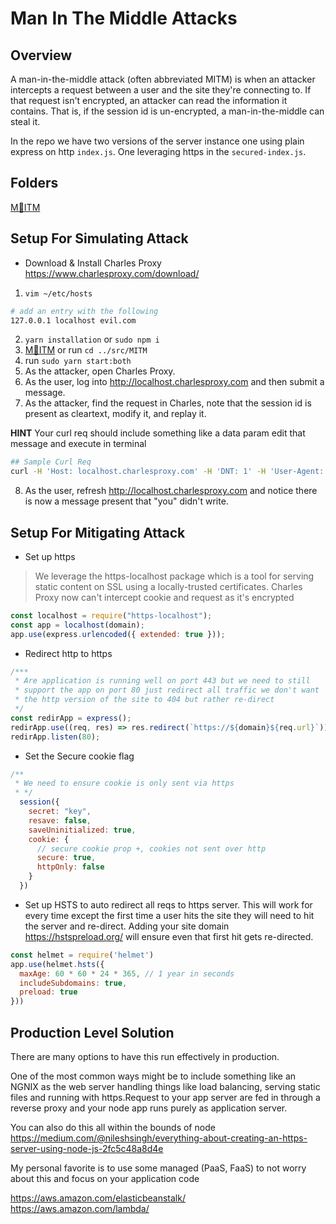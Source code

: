 # Man In The Middle Attacks

## Overview
A man-in-the-middle attack (often abbreviated MITM) is when an attacker intercepts a request between a user and the site they're connecting to. If that request isn't encrypted, an attacker can read the information it contains. That is, if the session id is un-encrypted, a man-in-the-middle can steal it.

In the repo we have two versions of the server instance one using plain express on http `index.js`.
One leveraging https in the `secured-index.js`.


## Folders
[M👨ITM](../src/MITM)


## Setup For Simulating Attack
- Download & Install Charles Proxy
https://www.charlesproxy.com/download/

1. `vim ~/etc/hosts`
```bash
# add an entry with the following
127.0.0.1 localhost evil.com
```
2. `yarn installation` or `sudo npm i`
3. [M👨ITM](../src/MITM) or run `cd ../src/MITM`
4. run `sudo yarn start:both`
5. As the attacker, open Charles Proxy.
6. As the user, log into http://localhost.charlesproxy.com and then submit a message.
7. As the attacker, find the request in Charles, note that the session id is present as cleartext, modify it, and replay it.

**HINT**
Your curl req should include something like a data param edit that message and execute in terminal
```bash
## Sample Curl Req
curl -H 'Host: localhost.charlesproxy.com' -H 'DNT: 1' -H 'User-Agent: Mozilla/5.0 (Macintosh; Intel Mac OS X 10_14_2) AppleWebKit/537.36 (KHTML, like Gecko) Chrome/79.0.3945.130 Safari/537.36' -H 'Content-type: application/x-www-form-urlencoded' -H 'Accept: */*' -H 'Origin: http://localhost.charlesproxy.com' -H 'Referer: http://localhost.charlesproxy.com/' -H 'Accept-Language: en-US,en;q=0.9' -H 'Cookie: _ga=GA1.2.522625857.1584068130; _gid=GA1.2.1231267101.1585434712; connect.sid=s%3ApZPCS7JbHhvDPRy-5v_NdVeGqI6P8f09.MEg50jPduLj8Kcuk2wKCKakS4Wj2SVpWy9hUg6Mu2HQ' --data-binary "message=HACKED" --compressed 'http://localhost.charlesproxy.com/'
```
8. As the user, refresh http://localhost.charlesproxy.com and notice there is now a message present that "you" didn't write.

## Setup For Mitigating Attack
- Set up https
> We leverage the https-localhost package which is a tool for serving static content on SSL using a locally-trusted certificates.
> Charles Proxy now can't intercept cookie and request as it's encrypted
```javascript
const localhost = require("https-localhost");
const app = localhost(domain);
app.use(express.urlencoded({ extended: true }));
```
- Redirect http to https

```javascript
/***
 * Are application is running well on port 443 but we need to still
 * support the app on port 80 just redirect all traffic we don't want
 * the http version of the site to 404 but rather re-direct
 */
const redirApp = express();
redirApp.use((req, res) => res.redirect(`https://${domain}${req.url}`))
redirApp.listen(80);
```

- Set the Secure cookie flag
```javascript
/**
 * We need to ensure cookie is only sent via https
 * */
  session({
    secret: "key",
    resave: false,
    saveUninitialized: true,
    cookie: {
      // secure cookie prop +, cookies not sent over http
      secure: true,
      httpOnly: false
    }
  })
```
- Set up HSTS to auto redirect all reqs to https server.
This will work for every time except the first time
a user hits the site they will need to hit the server and
re-direct. Adding your site domain https://hstspreload.org/
will ensure even that first hit gets re-directed.

```javascript
const helmet = require('helmet')
app.use(helmet.hsts({
  maxAge: 60 * 60 * 24 * 365, // 1 year in seconds
  includeSubdomains: true,
  preload: true
}))
```

## Production Level Solution

There are many options to have this run effectively in production.

One of the most common ways might be to include something like an NGNIX
as the web server handling things like load balancing, serving static files
and running with https.Request to your app server are fed in through a reverse proxy
and your node app runs purely as application server.

You can also do this all within the bounds of node
https://medium.com/@nileshsingh/everything-about-creating-an-https-server-using-node-js-2fc5c48a8d4e

My personal favorite is to use some managed (PaaS, FaaS) to not worry about this
and focus on your application code

https://aws.amazon.com/elasticbeanstalk/
https://aws.amazon.com/lambda/



